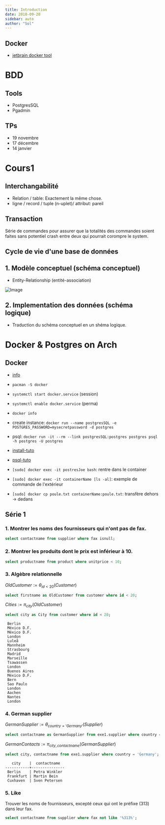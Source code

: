 ```yaml
---
title: Introduction
date: 2018-09-28
sidebar: auto
author: "Sol"
---
```


## Docker

* [jetbrain docker tool](https://www.jetbrains.com/help/idea/running-a-dbms-image.html)


# BDD

## Tools
* PostgresSQL
* Pgadmin
  
## TPs
* 19 novembre
* 17 décembre
* 14 janvier

# Cours1

## Interchangabilité
* Relation / table: Exactement la même chose.
* ligne / record / tuple (n-uplet)/ attribut: pareil


## Transaction
Série de commandes pour assurer que la totalités des commandes soient faites sans potentiel crash entre deux qui pourrait corompre le system.

## Cycle de vie d'une base de données

## 1. Modèle conceptuel (schéma conceptuel)

* Entity-Relationship (entité-association)
  
![Image](https://i.imgur.com/cyqlrIO.png)

## 2. Implementation des données (schéma logique)

* Traduction du schéma conceptuel en un shéma logique.

# Docker & Postgres on Arch

## Docker

* [info](https://linuxhint.com/arch-linux-docker-tutorial/)

* `pacman -S docker`
* `systemctl start docker.service` (session)
* `systemctl enable docker.service` (perma)
* `docker info`
* create instance: `docker run --name postgresSQL -e POSTGRES_PASSWORD=mysecretpassword -d postgres`
* psql: `docker run -it --rm --link postgresSQL:postgres postgres psql -h postgres -U postgres`


* [install-tuto](https://hub.docker.com/_/postgres/)
* [psql-tuto](https://www.tutorialspoint.com/postgresql/postgresql_create_database.htm)

* `[sudo] docker exec -it postresJoe bash`: rentre dans le container
* `[sudo] docker exec -it containerName [ls -al]`: exemple de commande de l'extérieur
* `[sudo] docker cp poule.txt containerName:poule.txt`: transfère dehors -> dedans



## Série 1

### 1. Montrer les noms des fournisseurs qui n'ont pas de fax.

```SQL
select contactname from supplier where fax isnull;
```

### 2. Montrer les produits dont le prix est inférieur à 10.

```SQL
select productname from product where unitprice < 10;
```

### 3. Algèbre relationnelle
$OldCustomer := \theta_{id<20}(Customer)$

```SQL
select firstname as OldCustomer from customer where id < 20;
```

$Cities := \pi_{city}(OldCustomer)$

```SQL
select city as City from customer where id < 20;
```
```
 Berlin
 México D.F.
 México D.F.
 London
 Luleå
 Mannheim
 Strasbourg
 Madrid
 Marseille
 Tsawassen
 London
 Buenos Aires
 México D.F.
 Bern
 Sao Paulo
 London
 Aachen
 Nantes
 London
```

### 4. German supplier

$GermanSupplier := \theta_{country='Germany'}(Supplier)$

```SQL
select contactname as GermanSupplier from exe1.supplier where country = 'Germany';
```

$GermanContacts := \pi_{city, contactname}(GermanSupplier)$

```SQL
select city, contactname from exe1.supplier where country = 'Germany';
```

```
   city    |  contactname  
-----------+---------------
 Berlin    | Petra Winkler
 Frankfurt | Martin Bein
 Cuxhaven  | Sven Petersen
```

### 5. Like

Trouver les noms de fournisseurs, excepté ceux qui ont le préfixe (313) dans leur fax.

```SQL
select contactname from supplier where fax not like '%313%';
```